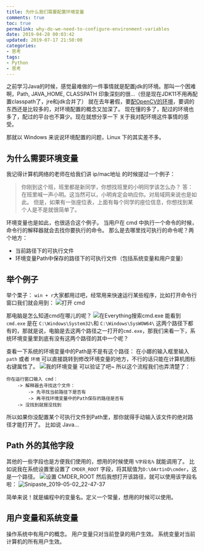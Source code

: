 ```yaml
---
title: 为什么我们需要配置环境变量
comments: true
toc: true
permalink: why-do-we-need-to-configure-environment-variables
date: 2019-04-28 00:03:42
updated: 2019-07-17 21:50:00
categories: 
- 思考
tags:
- Python
- 思考
---
```

之前学习Java的时候，感觉最难做的一件事情就是配置jdk的环境。那叫一个困难啊，Path, JAVA_HOME, CLASSPATH 印象深刻的很...（但是现在JDK11不用再配置classpath了，jre和jdk合并了）
就在去年暑假，要[配OpenCV的环境](/posts/install-opencv-windows-vs/)，要调的东西还是比较多的，对环境配置的概念又加深了。
现在懂的多了，配过的环境也多了，配过的平台也不算少。现在就想分享一下 关于我对配环境这件事情的感受。

那就以 Windows 来说说环境配置的问题，Linux 下的其实差不多。

<!-- more -->

## 为什么需要环境变量
我记得计算机网络的老师在给我们讲 ip/mac地址 的时候提过一个例子：
> 你刚到这个班，班里都是新同学，你想找班里的小明同学该怎么办？
答：在班里喊一声小明。这当然可以，小明肯定会响应你。对局域网来说也是如此。
但是，如果有一张座位表，上面有每个同学的座位信息，你想找到某个人是不是就很简单了。

环境变量也是如此，也很适合这个例子。
当用户在 cmd 中执行一个命令的时候，命令行的解释器就会去找你要执行的命令。
那么是去哪里找可执行的命令呢？两个地方：

- 当前路径下的可执行文件
- 环境变量Path中保存的路径下的可执行文件（包括系统变量和用户变量）

## 举个例子
举个栗子：
`win + r`大家都用过吧，经常用来快速运行某些程序，比如打开命令行窗口我们就会用到：
![打开 cmd](https://cdn.jsdelivr.net/gh/riril/i/posts/why-do-we-need-to-configure-environment-variables/5ccafd6ee176b.png)

那电脑是怎么知道cmd在哪儿的呢？
![在Everything搜索cmd.exe](https://cdn.jsdelivr.net/gh/riril/i/posts/why-do-we-need-to-configure-environment-variables/5ccafe08db5ec.png)
能看到 `cmd.exe` 是在 `C:\Windows\System32\`和 `C:\Windows\SysWOW64\` 这两个路径下都有的，那就是说，电脑是去这两个路径之一打开的`cmd.exe`，那我们来看一下，系统环境变量里到底有没有这两个路径的其中一个呢？

查看一下系统的环境变量中的Path是不是有这个路径：
在小娜的输入框里输入 `path` 或者 `环境` 可以直接跳转到修改环境变量的地方，不行的话只能在计算机图标右键属性了。
![我的环境变量](https://cdn.jsdelivr.net/gh/riril/i/posts/why-do-we-need-to-configure-environment-variables/5ccb0002c8879.png)
可以验证了吧~
所以这个流程我们也弄清楚了：

```plaintxt
你在运行窗口输入 cmd：
    -> 解释器去寻找这个文件：
        -> 先寻找当前路径下是否有
        -> 再寻找环境变量中的Path保存的路径是否有
    -> 没找到就报没找到
```

所以如果你没配置某个可执行文件到Path里，那你就得手动输入该文件的绝对路径才能打开了。
比如说 Java...

## Path 外的其他字段

其他的一些字段也是方便我们使用的，想用的时候使用 `%字段名%` 就能调用了。
比如说我在系统设置里设置了 `CMDER_ROOT` 字段，将其赋值为`D:\0ArtinD\cmder`，这是一个路径。
![设置 CMDER_ROOT](https://cdn.jsdelivr.net/gh/riril/i/posts/why-do-we-need-to-configure-environment-variables/5ccb026a1dbfb.png)
然后我想打开该路径，就可以使用该字段名啦：
![Snipaste_2019-05-02_22-47-37](https://cdn.jsdelivr.net/gh/riril/i/posts/why-do-we-need-to-configure-environment-variables/5ccb03181acf3.png)

简单来说！就是编程中的变量名。定义一个常量，想用的时候可以使用。

## 用户变量和系统变量

操作系统中有用户的概念。
用户变量只对当前登录的用户生效。
系统变量对当前计算机的所有用户生效。
